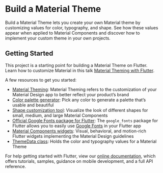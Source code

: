 # Build a Material Theme

Build a Material Theme lets you create your own Material theme by customizing values for color, typography, and shape. See how these values appear when applied to Material Components and discover how to implement your custom theme in your own projects.

## Getting Started

This project is a starting point for building a Material Theme on Flutter. Learn how to customize Material in this talk [Material Theming with Flutter](https://youtu.be/stoJpMeS5aY).

A few resources to get you started:

- [Material Theming](https://material.io/design/material-theming/): Material Theming refers to the customization of your Material Design app to better reflect your product’s brand
- [Color palette generator](https://material.io/design/color/the-color-system.html#tools-for-picking-colors): Pick any color to generate a palette that’s usable and beautiful
- [Shape customization tool](https://material.io/design/shape/about-shape.html#shape-customization-tool): Visualize the look of different shapes for small, medium, and large Material Components
- [Official Google Fonts package for Flutter](https://pub.dev/packages/google_fonts): The `google_fonts` package for Flutter allows you to easily use [Google Fonts](https://fonts.google.com/) in your Flutter app
- [Material Components widgets](https://flutter.dev/docs/development/ui/widgets/material): Visual, behavioral, and motion-rich Flutter widgets implementing the Material Design guidelines
- [ThemeData class](https://api.flutter.dev/flutter/material/ThemeData-class.html): Holds the color and typography values for a Material Theme

For help getting started with Flutter, view our
[online documentation](https://flutter.dev/docs), which offers tutorials,
samples, guidance on mobile development, and a full API reference.
